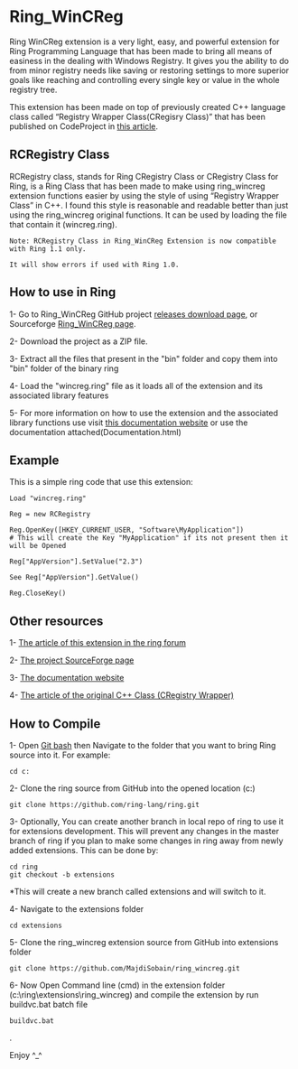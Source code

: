 # Ring_WinCReg

Ring WinCReg extension is a very light, easy, and powerful extension for Ring Programming Language that has been made to bring all means of easiness in the dealing with Windows Registry. It gives you the ability to do from minor registry needs like saving or restoring settings to more superior goals like reaching and controlling every single key or value in the whole registry tree.

This extension has been made on top of previously created C++ language class called “Registry Wrapper Class(CRegisry Class)” that has been published on CodeProject in [this article](http://www.codeproject.com/Articles/8953/Registry-Wrapper-Class-CRegistry).

## RCRegistry Class

RCRegistry class, stands for Ring CRegistry Class or CRegistry Class for Ring, is a Ring Class that has been made to make using ring_wincreg extension functions easier by using the style of using “Registry Wrapper Class” in C++. I found this style is reasonable and readable better than just using the ring_wincreg original functions. It can be used by loading the file that contain it (wincreg.ring).

	Note: RCRegistry Class in Ring_WinCReg Extension is now compatible with Ring 1.1 only. 
	
	It will show errors if used with Ring 1.0.

## How to use in Ring

1- Go to Ring_WinCReg GitHub project [releases download page](https://github.com/MajdiSobain/ring_wincreg/releases), or Sourceforge [Ring_WinCReg page](https://sourceforge.net/projects/ring-wincreg/).

2- Download the project as a ZIP file.

3- Extract all the files that present in the "bin" folder and copy them into "bin" folder of the binary ring

4- Load the "wincreg.ring" file as it loads all of the extension and its associated library features

5- For more information on how to use the extension and the associated library functions use visit [this documentation website](http://ring-wincreg.sourceforge.net/) or use the documentation attached(Documentation.html)

## Example

This is a simple ring code that use this extension:

    Load "wincreg.ring"
  
    Reg = new RCRegistry
  
    Reg.OpenKey([HKEY_CURRENT_USER, "Software\MyApplication"]) 
    # This will create the Key "MyApplication" if its not present then it will be Opened
  
    Reg["AppVersion"].SetValue("2.3")
	
	See Reg["AppVersion"].GetValue()
  
    Reg.CloseKey()
  

## Other resources

1- [The article of this extension in the ring forum](https://groups.google.com/forum/#!topic/ring-lang/YwHmR79_Fsc)
  
2- [The project SourceForge page](https://sourceforge.net/projects/ring-wincreg/)

3- [The documentation website](http://ring-wincreg.sourceforge.net/)

4- [The article of the original C++ Class (CRegistry Wrapper)](http://www.codeproject.com/Articles/8953/Registry-Wrapper-Class-CRegistry)
	

## How to Compile

1- Open [Git bash](http://opensourcerer.diy.org/challenge/3) then Navigate to the folder that you want to bring Ring source into it. For example:

	cd c:
	
2- Clone the ring source from GitHub into the opened location (c:)
  
	git clone https://github.com/ring-lang/ring.git
	
3- Optionally, You can create another branch in local repo of ring to use it for extensions development. This will prevent any changes in the master branch of ring if you plan to make some changes in ring away from newly added extensions. This can be done by:
  
	cd ring
	git checkout -b extensions

*This will create a new branch called extensions and will switch to it.

4- Navigate to the extensions folder 

	cd extensions
	
5- Clone the ring_wincreg extension source from GitHub into extensions folder

	git clone https://github.com/MajdiSobain/ring_wincreg.git
	
6- Now Open Command line (cmd) in the extension folder (c:\ring\extensions\ring_wincreg) and compile the extension by run buildvc.bat batch file

	buildvc.bat
	
.

Enjoy ^_^
